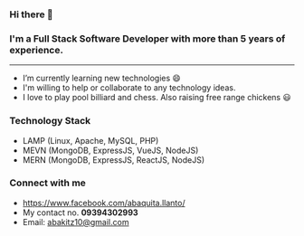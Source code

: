 ### Hi there 👋

### I'm a Full Stack Software Developer with more than 5 years of experience.

---
 
 - I’m currently learning new technologies :smile:
 - I'm willing to help or collaborate to any technology ideas.
 - I love to play pool billiard and chess. Also raising free range chickens 😃


### Technology Stack

 - LAMP (Linux, Apache, MySQL, PHP)
 - MEVN (MongoDB, ExpressJS, VueJS, NodeJS)
 - MERN (MongoDB, ExpressJS, ReactJS, NodeJS)


### Connect with me

 - https://www.facebook.com/abaquita.llanto/
 - My contact no. **09394302993**
 - Email: abakitz10@gmail.com



<!--
**bas19/bas19** is a ✨ _special_ ✨ repository because its `README.md` (this file) appears on your GitHub profile.

Here are some ideas to get you started:

- 🔭 I’m currently working on ...
- 🌱 I’m currently learning ...
- 👯 I’m looking to collaborate on ...
- 🤔 I’m looking for help with ...
- 💬 Ask me about ...
- 📫 How to reach me: ...
- 😄 Pronouns: ...
- ⚡ Fun fact: ...
-->
